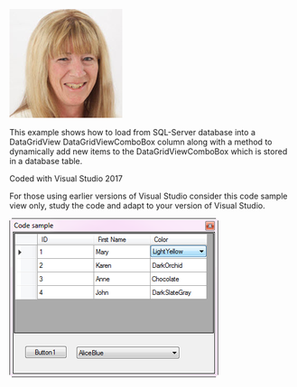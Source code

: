 <p align="left">
    <a href="https://social.technet.microsoft.com/profile/kareninstructor/">
    <img alt="logo" src="Assets/Karen.png">
    </a>
</p>

<p>This example shows how to load from SQL-Server database into a DataGridView DataGridViewComboBox column along with a method to dynamically add new items to the DataGridViewComboBox which is stored in a database table.</p>
<p>Coded with Visual Studio 2017</p>
<p>For those using earlier versions of Visual Studio consider this code sample view only, study the code and adapt to your version of Visual Studio.</p>

<p align="left">
    <img alt="logo" src="Assets/ScreenShot.png">
</p>